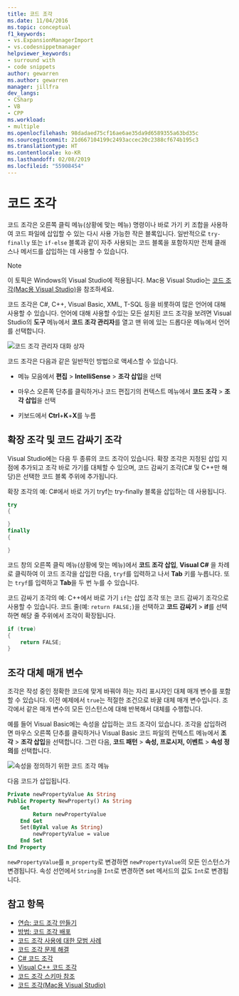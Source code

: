 ```yaml
---
title: 코드 조각
ms.date: 11/04/2016
ms.topic: conceptual
f1_keywords:
- vs.ExpansionManagerImport
- vs.codesnippetmanager
helpviewer_keywords:
- surround with
- code snippets
author: gewarren
ms.author: gewarren
manager: jillfra
dev_langs:
- CSharp
- VB
- CPP
ms.workload:
- multiple
ms.openlocfilehash: 98dadaed75cf16ae6ae35da9d6589355a63bd35c
ms.sourcegitcommit: 21d667104199c2493accec20c2388cf674b195c3
ms.translationtype: HT
ms.contentlocale: ko-KR
ms.lasthandoff: 02/08/2019
ms.locfileid: "55908454"
---
```

# <a name="code-snippets"></a>코드 조각

코드 조각은 오른쪽 클릭 메뉴(상황에 맞는 메뉴) 명령이나 바로 가기 키 조합을 사용하여 코드 파일에 삽입할 수 있는 다시 사용 가능한 작은 블록입니다. 일반적으로 `try-finally` 또는 `if-else` 블록과 같이 자주 사용되는 코드 블록을 포함하지만 전체 클래스나 메서드를 삽입하는 데 사용할 수 있습니다.

> [!NOTE]
> 이 토픽은 Windows의 Visual Studio에 적용됩니다. Mac용 Visual Studio는 [코드 조각(Mac용 Visual Studio)](/visualstudio/mac/snippets)을 참조하세요.

코드 조각은 C#, C++, Visual Basic, XML, T-SQL 등을 비롯하여 많은 언어에 대해 사용할 수 있습니다. 언어에 대해 사용할 수있는 모든 설치된 코드 조각을 보려면 Visual Studio의 **도구** 메뉴에서 **코드 조각 관리자**를 열고 맨 위에 있는 드롭다운 메뉴에서 언어를 선택합니다.

![코드 조각 관리자 대화 상자](media/code-snippets-manager.png)

코드 조각은 다음과 같은 일반적인 방법으로 액세스할 수 있습니다.

- 메뉴 모음에서 **편집** > **IntelliSense** > **조각 삽입**을 선택

- 마우스 오른쪽 단추를 클릭하거나 코드 편집기의 컨텍스트 메뉴에서 **코드 조각** > **조각 삽입**을 선택

- 키보드에서 **Ctrl**+**K**+**X**를 누름

## <a name="expansion-snippets-and-surround-with-snippets"></a>확장 조각 및 코드 감싸기 조각

Visual Studio에는 다음 두 종류의 코드 조각이 있습니다. 확장 조각은 지정된 삽입 지점에 추가되고 조각 바로 가기를 대체할 수 있으며, 코드 감싸기 조각(C# 및 C++만 해당)은 선택한 코드 블록 주위에 추가됩니다.

확장 조각의 예: C#에서 바로 가기 tryf는 try-finally 블록을 삽입하는 데 사용됩니다.

```csharp
try
{

}
finally
{

}
```

코드 창의 오른쪽 클릭 메뉴(상황에 맞는 메뉴)에서 **코드 조각 삽입**, **Visual C#** 을 차례로 클릭하여 이 코드 조각을 삽입한 다음, `tryf`를 입력하고 나서 **Tab** 키를 누릅니다. 또는 `tryf`를 입력하고 **Tab**을 두 번 누를 수 있습니다.

코드 감싸기 조각의 예: C++에서 바로 가기 `if`는 삽입 조각 또는 코드 감싸기 조각으로 사용할 수 있습니다. 코드 줄(예: `return FALSE;`)을 선택하고 **코드 감싸기** > **if**를 선택하면 해당 줄 주위에서 조각이 확장됩니다.

```cpp
if (true)
{
    return FALSE;
}
```

## <a name="snippet-replacement-parameters"></a>조각 대체 매개 변수

조각은 작성 중인 정확한 코드에 맞게 바꿔야 하는 자리 표시자인 대체 매개 변수를 포함할 수 있습니다. 이전 예제에서 `true`는 적절한 조건으로 바꿀 대체 매개 변수입니다. 조각에서 같은 매개 변수의 모든 인스턴스에 대해 반복해서 대체를 수행합니다.

예를 들어 Visual Basic에는 속성을 삽입하는 코드 조각이 있습니다. 조각을 삽입하려면 마우스 오른쪽 단추를 클릭하거나 Visual Basic 코드 파일의 컨텍스트 메뉴에서 **조각** > **조각 삽입**을 선택합니다. 그런 다음, **코드 패턴** > **속성, 프로시저, 이벤트** > **속성 정의**를 선택합니다.

![속성을 정의하기 위한 코드 조각 메뉴](media/code-snippets-vb-property.png)

다음 코드가 삽입됩니다.

```vb
Private newPropertyValue As String
Public Property NewProperty() As String
    Get
        Return newPropertyValue
    End Get
    Set(ByVal value As String)
        newPropertyValue = value
    End Set
End Property
```

`newPropertyValue`를 `m_property`로 변경하면 `newPropertyValue`의 모든 인스턴스가 변경됩니다. 속성 선언에서 `String`을 `Int`로 변경하면 set 메서드의 값도 `Int`로 변경됩니다.

## <a name="see-also"></a>참고 항목

- [연습: 코드 조각 만들기](../ide/walkthrough-creating-a-code-snippet.md)
- [방법: 코드 조각 배포](../ide/how-to-distribute-code-snippets.md)
- [코드 조각 사용에 대한 모범 사례](../ide/best-practices-for-using-code-snippets.md)
- [코드 조각 문제 해결](../ide/troubleshooting-snippets.md)
- [C# 코드 조각](../ide/visual-csharp-code-snippets.md)
- [Visual C++ 코드 조각](../ide/visual-cpp-code-snippets.md)
- [코드 조각 스키마 참조](../ide/code-snippets-schema-reference.md)
- [코드 조각(Mac용 Visual Studio)](/visualstudio/mac/snippets)